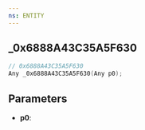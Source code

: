```yaml
---
ns: ENTITY
---
```

## _0x6888A43C35A5F630

```c
// 0x6888A43C35A5F630
Any _0x6888A43C35A5F630(Any p0);
```

## Parameters
* **p0**:
